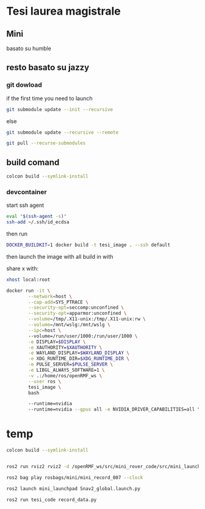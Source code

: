 # Tesi laurea magistrale

## Mini

basato su humble

## resto basato su jazzy

### git dowload

if the first time you need to launch

```bash
git submodule update --init --recursive
```

else

```bash
git submodule update --recursive --remote
```

```bash
git pull --recurse-submodules
```


## build comand

```bash
colcon build --symlink-install
```

### devcontainer

start ssh agent
```bash
eval "$(ssh-agent -s)"
ssh-add ~/.ssh/id_ecdsa
```

then run
```bash
DOCKER_BUILDKIT=1 docker build -t tesi_image . --ssh default
```

then launch the image with all build in with

share x with:
```bash
xhost local:root
```

```bash
docker run -it \
        --network=host \
        --cap-add=SYS_PTRACE \
        --security-opt=seccomp:unconfined \
        --security-opt=apparmor:unconfined \
        --volume=/tmp/.X11-unix:/tmp/.X11-unix:rw \
        --volume=/mnt/wslg:/mnt/wslg \
        --ipc=host \ 
        --volume=/run/user/1000:/run/user/1000 \
        -e DISPLAY=$DISPLAY \
        -e XAUTHORITY=$XAUTHORITY \
        -e WAYLAND_DISPLAY=$WAYLAND_DISPLAY \
        -e XDG_RUNTIME_DIR=$XDG_RUNTIME_DIR \
        -e PULSE_SERVER=$PULSE_SERVER \
        -e LIBGL_ALWAYS_SOFTWARE=1 \
        -v .:/home/ros/openRMF_ws \
        --user ros \
        tesi_image \
        bash
```

```bash
        --runtime=nvidia
        --runtime=nvidia --gpus all -e NVIDIA_DRIVER_CAPABILITIES=all \

```


# temp
```bash
colcon build --symlink-install


ros2 run rviz2 rviz2 -d /openRMF_ws/src/mini_rover_code/src/mini_launchpad/rviz/mini_nav.rviz

ros2 bag play rosbags/mini/mini_record_007 --clock

ros2 launch mini_launchpad Snav2_global.launch.py

ros2 run tesi_code record_data.py
```